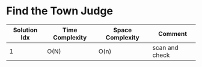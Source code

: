 # Find the Town Judge

| Solution Idx | Time Complexity | Space Complexity | Comment        |
| ------------ | --------------- | ---------------- | -------------- |
| 1            | O(N)            | O(n)             | scan and check |

